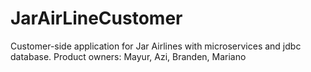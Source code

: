 # JarAirLineCustomer
Customer-side application for Jar Airlines with microservices and jdbc database.
Product owners: Mayur, Azi, Branden, Mariano
